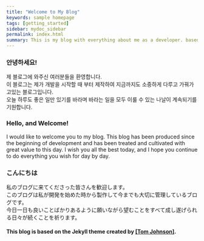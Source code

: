 ```yaml
---
title: "Welcome to My Blog"
keywords: sample homepage
tags: [getting_started]
sidebar: mydoc_sidebar
permalink: index.html
summary: This is my blog with everything about me as a developer. based on the Jekyll theme.
---
```


### 안녕하세요!

제 블로그에 와주신 여러분들을 환영합니다.  
이 블로그는 제가 개발을 시작할 때 부터 제작하여 지금까지도 소중하게 다루고 가꿔가고있는 블로그입니다.  
오늘 하루도 좋은 일만 있기를 바라며 바라는 일을 모두 이룰 수 있는 나날이 계속되기를 기원합니다.

### Hello, and Welcome!

I would like to welcome you to my blog.
This blog has been produced since the beginning of development and has been treated and cultivated with great value to this day.
I wish you all the best today, and I hope you continue to do everything you wish for day by day.

### こんにちは

私のブログに来てくださった皆さんを歓迎します。  
このブログは私が開発を始めた時から製作して今までも大切に管理しているブログです。  
今日一日も良いことばかりあるように願いながら望むことをすべて成し遂げられる日々が続くことを祈ります。

#### This blog is based on the Jekyll theme created by [[Tom Johnson]](https://idratherbewriting.com/category-jekyll/).
